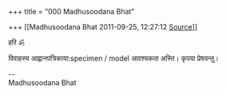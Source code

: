 +++
title = "000 Madhusoodana Bhat"

+++
[[Madhusoodana Bhat	2011-09-25, 12:27:12 [Source](https://groups.google.com/g/bvparishat/c/spzgS7pG7q0)]]



हरि ॐ

विवाहस्य आह्वानपत्रिकाया:specimen / model आवश्यकता अस्ति। कृपया प्रेषयन्तु।  

  

--  
Madhusoodana Bhat  

